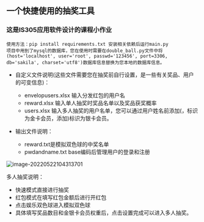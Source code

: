 ## 一个快捷使用的抽奖工具

### 这是IS305应用软件设计的课程小作业

```
使用方法：pip install requirements.txt 安装相关依赖后运行main.py
项目中用到了mysql的数据库，您在使用时需要在double_ball.py文件中将
(host='localhost', user='root', passwd='123456', port=3306, db='sakila', charset='utf8')数据库信息替换为您本地的数据库信息。
```

+ 自定义文件说明(这些文件需要您在抽奖前自行设置，是一些有关奖品、用户的可变信息)：
  + envelopusers.xlsx 输入分发红包的用户名
  + reward.xlsx 输入单人抽奖时奖品名单以及奖品获奖概率
  + users.xlsx 输入多人抽奖的用户名单，您可以通过用户姓名前添加(，标识为金卡会员，添加)标识为银卡会员。

+ 输出文件说明：
  + reward.txt是模拟双色球的中奖名单
  + pwdandname.txt base编码后管理用户的登录和注册

![image-20220522104313701](C:%5CUsers%5C50502%5CAppData%5CRoaming%5CTypora%5Ctypora-user-images%5Cimage-20220522104313701.png)

多人抽奖说明：

+ 快速模式直接进行抽奖
+ 红包模式在填写红包金额后进行开红包
+ 点击娱乐双色球进入模拟双色球
+ 具体填写奖品数目和金银卡会员权重后，点击设置完成可以进入多人抽奖。